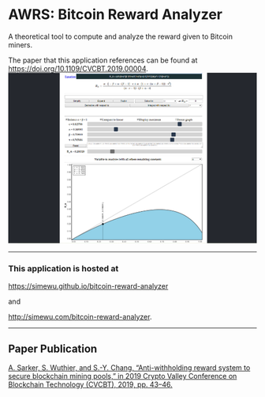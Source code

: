 # AWRS: Bitcoin Reward Analyzer
A theoretical tool to compute and analyze the reward given to Bitcoin miners.

The paper that this application references can be found at https://doi.org/10.1109/CVCBT.2019.00004.
![](/screenshot.png)

---

### This application is hosted at

https://simewu.github.io/bitcoin-reward-analyzer

and

http://simewu.com/bitcoin-reward-analyzer.

---

## Paper Publication

[A. Sarker, S. Wuthier, and S.-Y. Chang, “Anti-withholding reward system to secure blockchain mining pools,” in 2019 Crypto Valley Conference on Blockchain Technology (CVCBT), 2019, pp. 43–46.](https://doi.org/10.1109/CVCBT.2019.00004)
